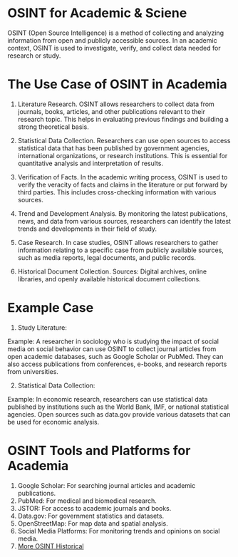 # OSINT for Academic & Sciene 

OSINT (Open Source Intelligence) is a method of collecting and analyzing information from open and publicly accessible sources. In an academic context, OSINT is used to investigate, verify, and collect data needed for research or study.

# The Use Case of OSINT in Academia

1. Literature Research. OSINT allows researchers to collect data from journals, books, articles, and other publications relevant to their research topic. This helps in evaluating previous findings and building a strong theoretical basis.

2. Statistical Data Collection. Researchers can use open sources to access statistical data that has been published by government agencies, international organizations, or research institutions. This is essential for quantitative analysis and interpretation of results.

3. Verification of Facts. In the academic writing process, OSINT is used to verify the veracity of facts and claims in the literature or put forward by third parties. This includes cross-checking information with various sources.

4. Trend and Development Analysis. By monitoring the latest publications, news, and data from various sources, researchers can identify the latest trends and developments in their field of study.

5. Case Research. In case studies, OSINT allows researchers to gather information relating to a specific case from publicly available sources, such as media reports, legal documents, and public records.

6. Historical Document Collection. Sources: Digital archives, online libraries, and openly available historical document collections.

# Example Case 

1. Study Literature:

Example: A researcher in sociology who is studying the impact of social media on social behavior can use OSINT to collect journal articles from open academic databases, such as Google Scholar or PubMed. They can also access publications from conferences, e-books, and research reports from universities.

2. Statistical Data Collection:

Example: In economic research, researchers can use statistical data published by institutions such as the World Bank, IMF, or national statistical agencies. Open sources such as data.gov provide various datasets that can be used for economic analysis.

# OSINT Tools and Platforms for Academia

1. Google Scholar: For searching journal articles and academic publications.
2. PubMed: For medical and biomedical research.
3. JSTOR: For access to academic journals and books.
4. Data.gov: For government statistics and datasets.
5. OpenStreetMap: For map data and spatial analysis.
6. Social Media Platforms: For monitoring trends and opinions on social media.
7. [More OSINT Historical](https://github.com/Jieyab89/OSINT-Cheat-sheet#osint-historical)